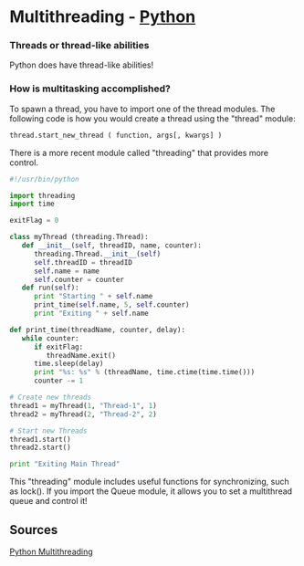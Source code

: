 # Multithreading - [Python](https://github.com/lydsnyder/OO-Language-Comparison/blob/master/Python/contents.md)


### Threads or thread-like abilities

Python does have thread-like abilities!

### How is multitasking accomplished?

To spawn a thread, you have to import one of the thread modules. The following code is how you would create a thread using the "thread" module:

```python
thread.start_new_thread ( function, args[, kwargs] )
```

There is a more recent module called "threading" that provides more control.

```python
#!/usr/bin/python

import threading
import time

exitFlag = 0

class myThread (threading.Thread):
   def __init__(self, threadID, name, counter):
      threading.Thread.__init__(self)
      self.threadID = threadID
      self.name = name
      self.counter = counter
   def run(self):
      print "Starting " + self.name
      print_time(self.name, 5, self.counter)
      print "Exiting " + self.name

def print_time(threadName, counter, delay):
   while counter:
      if exitFlag:
         threadName.exit()
      time.sleep(delay)
      print "%s: %s" % (threadName, time.ctime(time.time()))
      counter -= 1

# Create new threads
thread1 = myThread(1, "Thread-1", 1)
thread2 = myThread(2, "Thread-2", 2)

# Start new Threads
thread1.start()
thread2.start()

print "Exiting Main Thread"
```

This "threading" module includes useful functions for synchronizing, such as lock(). If you import the Queue module, it allows you to set a multithread queue and control it!

## Sources

[Python Multithreading](https://www.tutorialspoint.com/python/python_multithreading.htm)
